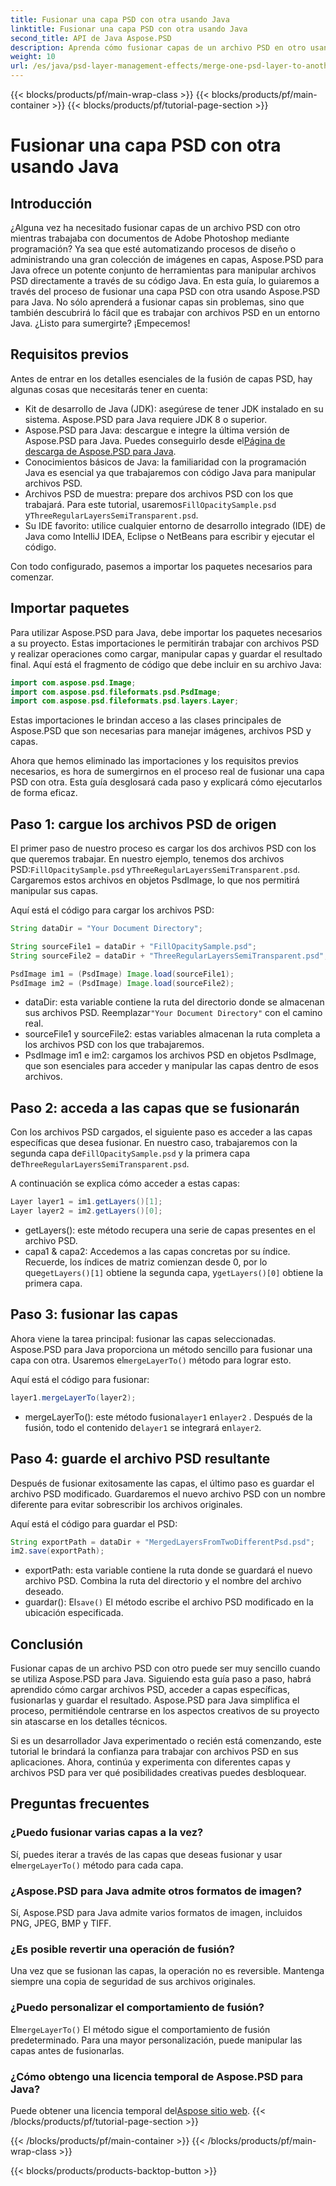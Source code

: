 ```yaml
---
title: Fusionar una capa PSD con otra usando Java
linktitle: Fusionar una capa PSD con otra usando Java
second_title: API de Java Aspose.PSD
description: Aprenda cómo fusionar capas de un archivo PSD en otro usando Aspose.PSD para Java con nuestro tutorial paso a paso. Perfecto para automatizar sus procesos de diseño.
weight: 10
url: /es/java/psd-layer-management-effects/merge-one-psd-layer-to-another/
---
```


{{< blocks/products/pf/main-wrap-class >}}
{{< blocks/products/pf/main-container >}}
{{< blocks/products/pf/tutorial-page-section >}}

# Fusionar una capa PSD con otra usando Java

## Introducción

¿Alguna vez ha necesitado fusionar capas de un archivo PSD con otro mientras trabajaba con documentos de Adobe Photoshop mediante programación? Ya sea que esté automatizando procesos de diseño o administrando una gran colección de imágenes en capas, Aspose.PSD para Java ofrece un potente conjunto de herramientas para manipular archivos PSD directamente a través de su código Java. En esta guía, lo guiaremos a través del proceso de fusionar una capa PSD con otra usando Aspose.PSD para Java. No sólo aprenderá a fusionar capas sin problemas, sino que también descubrirá lo fácil que es trabajar con archivos PSD en un entorno Java. ¿Listo para sumergirte? ¡Empecemos!

## Requisitos previos

Antes de entrar en los detalles esenciales de la fusión de capas PSD, hay algunas cosas que necesitarás tener en cuenta:

- Kit de desarrollo de Java (JDK): asegúrese de tener JDK instalado en su sistema. Aspose.PSD para Java requiere JDK 8 o superior.
-  Aspose.PSD para Java: descargue e integre la última versión de Aspose.PSD para Java. Puedes conseguirlo desde el[Página de descarga de Aspose.PSD para Java](https://releases.aspose.com/psd/java/).
- Conocimientos básicos de Java: la familiaridad con la programación Java es esencial ya que trabajaremos con código Java para manipular archivos PSD.
-  Archivos PSD de muestra: prepare dos archivos PSD con los que trabajará. Para este tutorial, usaremos`FillOpacitySample.psd` y`ThreeRegularLayersSemiTransparent.psd`.
- Su IDE favorito: utilice cualquier entorno de desarrollo integrado (IDE) de Java como IntelliJ IDEA, Eclipse o NetBeans para escribir y ejecutar el código.

Con todo configurado, pasemos a importar los paquetes necesarios para comenzar.

## Importar paquetes

Para utilizar Aspose.PSD para Java, debe importar los paquetes necesarios a su proyecto. Estas importaciones le permitirán trabajar con archivos PSD y realizar operaciones como cargar, manipular capas y guardar el resultado final. Aquí está el fragmento de código que debe incluir en su archivo Java:

```java
import com.aspose.psd.Image;
import com.aspose.psd.fileformats.psd.PsdImage;
import com.aspose.psd.fileformats.psd.layers.Layer;
```

Estas importaciones le brindan acceso a las clases principales de Aspose.PSD que son necesarias para manejar imágenes, archivos PSD y capas.

Ahora que hemos eliminado las importaciones y los requisitos previos necesarios, es hora de sumergirnos en el proceso real de fusionar una capa PSD con otra. Esta guía desglosará cada paso y explicará cómo ejecutarlos de forma eficaz.

## Paso 1: cargue los archivos PSD de origen

 El primer paso de nuestro proceso es cargar los dos archivos PSD con los que queremos trabajar. En nuestro ejemplo, tenemos dos archivos PSD:`FillOpacitySample.psd` y`ThreeRegularLayersSemiTransparent.psd`. Cargaremos estos archivos en objetos PsdImage, lo que nos permitirá manipular sus capas.

Aquí está el código para cargar los archivos PSD:

```java
String dataDir = "Your Document Directory";

String sourceFile1 = dataDir + "FillOpacitySample.psd";
String sourceFile2 = dataDir + "ThreeRegularLayersSemiTransparent.psd";

PsdImage im1 = (PsdImage) Image.load(sourceFile1);
PsdImage im2 = (PsdImage) Image.load(sourceFile2);
```

- dataDir: esta variable contiene la ruta del directorio donde se almacenan sus archivos PSD. Reemplazar`"Your Document Directory"` con el camino real.
- sourceFile1 y sourceFile2: estas variables almacenan la ruta completa a los archivos PSD con los que trabajaremos.
- PsdImage im1 e im2: cargamos los archivos PSD en objetos PsdImage, que son esenciales para acceder y manipular las capas dentro de esos archivos.

## Paso 2: acceda a las capas que se fusionarán

 Con los archivos PSD cargados, el siguiente paso es acceder a las capas específicas que desea fusionar. En nuestro caso, trabajaremos con la segunda capa de`FillOpacitySample.psd` y la primera capa de`ThreeRegularLayersSemiTransparent.psd`.

A continuación se explica cómo acceder a estas capas:

```java
Layer layer1 = im1.getLayers()[1];
Layer layer2 = im2.getLayers()[0];
```

- getLayers(): este método recupera una serie de capas presentes en el archivo PSD.
-  capa1 & capa2: Accedemos a las capas concretas por su índice. Recuerde, los índices de matriz comienzan desde 0, por lo que`getLayers()[1]` obtiene la segunda capa, y`getLayers()[0]` obtiene la primera capa.

## Paso 3: fusionar las capas

Ahora viene la tarea principal: fusionar las capas seleccionadas. Aspose.PSD para Java proporciona un método sencillo para fusionar una capa con otra. Usaremos el`mergeLayerTo()` método para lograr esto.

Aquí está el código para fusionar:

```java
layer1.mergeLayerTo(layer2);
```

-  mergeLayerTo(): este método fusiona`layer1` en`layer2` . Después de la fusión, todo el contenido de`layer1` se integrará en`layer2`.

## Paso 4: guarde el archivo PSD resultante

Después de fusionar exitosamente las capas, el último paso es guardar el archivo PSD modificado. Guardaremos el nuevo archivo PSD con un nombre diferente para evitar sobrescribir los archivos originales.

Aquí está el código para guardar el PSD:

```java
String exportPath = dataDir + "MergedLayersFromTwoDifferentPsd.psd";
im2.save(exportPath);
```

- exportPath: esta variable contiene la ruta donde se guardará el nuevo archivo PSD. Combina la ruta del directorio y el nombre del archivo deseado.
-  guardar(): El`save()` El método escribe el archivo PSD modificado en la ubicación especificada.

## Conclusión

Fusionar capas de un archivo PSD con otro puede ser muy sencillo cuando se utiliza Aspose.PSD para Java. Siguiendo esta guía paso a paso, habrá aprendido cómo cargar archivos PSD, acceder a capas específicas, fusionarlas y guardar el resultado. Aspose.PSD para Java simplifica el proceso, permitiéndole centrarse en los aspectos creativos de su proyecto sin atascarse en los detalles técnicos.

Si es un desarrollador Java experimentado o recién está comenzando, este tutorial le brindará la confianza para trabajar con archivos PSD en sus aplicaciones. Ahora, continúa y experimenta con diferentes capas y archivos PSD para ver qué posibilidades creativas puedes desbloquear.

## Preguntas frecuentes

### ¿Puedo fusionar varias capas a la vez?
 Sí, puedes iterar a través de las capas que deseas fusionar y usar el`mergeLayerTo()` método para cada capa.

### ¿Aspose.PSD para Java admite otros formatos de imagen?
Sí, Aspose.PSD para Java admite varios formatos de imagen, incluidos PNG, JPEG, BMP y TIFF.

### ¿Es posible revertir una operación de fusión?
Una vez que se fusionan las capas, la operación no es reversible. Mantenga siempre una copia de seguridad de sus archivos originales.

### ¿Puedo personalizar el comportamiento de fusión?
 El`mergeLayerTo()` El método sigue el comportamiento de fusión predeterminado. Para una mayor personalización, puede manipular las capas antes de fusionarlas.

### ¿Cómo obtengo una licencia temporal de Aspose.PSD para Java?
 Puede obtener una licencia temporal del[Aspose sitio web](https://purchase.aspose.com/temporary-license/).
{{< /blocks/products/pf/tutorial-page-section >}}

{{< /blocks/products/pf/main-container >}}
{{< /blocks/products/pf/main-wrap-class >}}

{{< blocks/products/products-backtop-button >}}
